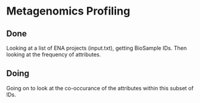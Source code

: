 # Metagenomics Profiling

## Done
Looking at a list of ENA projects (input.txt), getting BioSample IDs. Then looking at the frequency of attributes.

## Doing
Going on to look at the co-occurance of the attributes within this subset of IDs.
